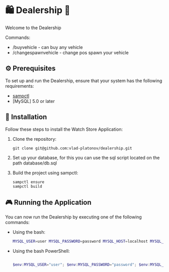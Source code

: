 # 🛍️ Dealership 🌟

Welcome to the Dealership

Commands:
 - /buyvehicle - can buy any vehicle
 - /changespawnvehicle - change pos spawn your vehicle

## ⚙️ Prerequisites

To set up and run the Dealership, ensure that your system has the following
requirements:

- [sampctl](https://github.com/Southclaws/sampctl)
- [MySQL] 5.0 or later

## 🚀 Installation

Follow these steps to install the Watch Store Application:

1. Clone the repository:

    ```
    git clone git@github.com:vlad-platonov/dealership.git
    ```
2. Set up your database, for this you can use the sql script located on the path database/db.sql

3. Build the project using sampctl:

    ```
    sampctl ensure
    sampctl build
    ```

## 🎮 Running the Application

You can now run the Dealership by executing one of the following commands:

- Using the bash:

    ```bash
    MYSQL_USER=user MYSQL_PASSWORD=password MYSQL_HOST=localhost MYSQL_DATABASE=database sampctl run
    ```

- Using the bash PowerShell:

    ```powershell

    $env:MYSQL_USER="user"; $env:MYSQL_PASSWORD="password"; $env:MYSQL_HOST="localhost"; $env:MYSQL_DATABASE="database"; sampctl run
    ```